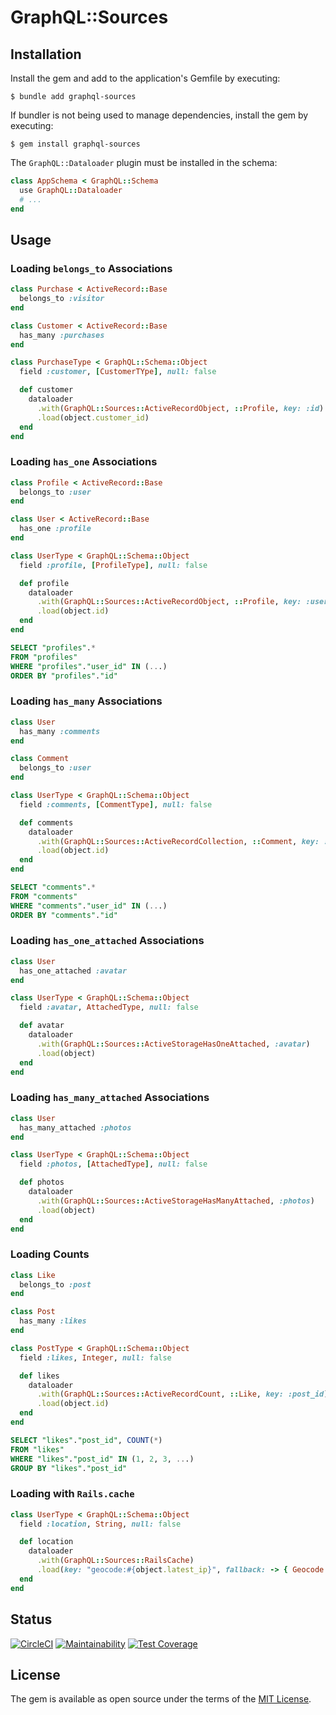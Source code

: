 # GraphQL::Sources

## Installation

Install the gem and add to the application's Gemfile by executing:

    $ bundle add graphql-sources

If bundler is not being used to manage dependencies, install the gem by executing:

    $ gem install graphql-sources

The `GraphQL::Dataloader` plugin must be installed in the schema:

```ruby
class AppSchema < GraphQL::Schema
  use GraphQL::Dataloader
  # ...
end
```

## Usage

### Loading `belongs_to` Associations

```ruby
class Purchase < ActiveRecord::Base
  belongs_to :visitor
end
```

```ruby
class Customer < ActiveRecord::Base
  has_many :purchases
end
```

```ruby
class PurchaseType < GraphQL::Schema::Object
  field :customer, [CustomerTYpe], null: false

  def customer
    dataloader
      .with(GraphQL::Sources::ActiveRecordObject, ::Profile, key: :id)
      .load(object.customer_id)
  end
end
```

### Loading `has_one` Associations

```ruby
class Profile < ActiveRecord::Base
  belongs_to :user
end
```

```ruby
class User < ActiveRecord::Base
  has_one :profile
end
```

```ruby
class UserType < GraphQL::Schema::Object
  field :profile, [ProfileType], null: false

  def profile
    dataloader
      .with(GraphQL::Sources::ActiveRecordObject, ::Profile, key: :user_id)
      .load(object.id)
  end
end
```

```sql
SELECT "profiles".*
FROM "profiles"
WHERE "profiles"."user_id" IN (...)
ORDER BY "profiles"."id"
```

### Loading `has_many` Associations

```ruby
class User
  has_many :comments
end
```

```ruby
class Comment
  belongs_to :user
end
```

```ruby
class UserType < GraphQL::Schema::Object
  field :comments, [CommentType], null: false

  def comments
    dataloader
      .with(GraphQL::Sources::ActiveRecordCollection, ::Comment, key: :user_id)
      .load(object.id)
  end
end
```

```sql
SELECT "comments".*
FROM "comments"
WHERE "comments"."user_id" IN (...)
ORDER BY "comments"."id"
```

### Loading `has_one_attached` Associations

```ruby
class User
  has_one_attached :avatar
end
```

```ruby
class UserType < GraphQL::Schema::Object
  field :avatar, AttachedType, null: false

  def avatar
    dataloader
      .with(GraphQL::Sources::ActiveStorageHasOneAttached, :avatar)
      .load(object)
  end
end
```

### Loading `has_many_attached` Associations

```ruby
class User
  has_many_attached :photos
end
```

```ruby
class UserType < GraphQL::Schema::Object
  field :photos, [AttachedType], null: false

  def photos
    dataloader
      .with(GraphQL::Sources::ActiveStorageHasManyAttached, :photos)
      .load(object)
  end
end
```

### Loading Counts

```ruby
class Like
  belongs_to :post
end
```

```ruby
class Post
  has_many :likes
end
```

```ruby
class PostType < GraphQL::Schema::Object
  field :likes, Integer, null: false

  def likes
    dataloader
      .with(GraphQL::Sources::ActiveRecordCount, ::Like, key: :post_id)
      .load(object.id)
  end
end
```

```sql
SELECT "likes"."post_id", COUNT(*)
FROM "likes"
WHERE "likes"."post_id" IN (1, 2, 3, ...)
GROUP BY "likes"."post_id"
```

### Loading with `Rails.cache`

```ruby
class UserType < GraphQL::Schema::Object
  field :location, String, null: false

  def location
    dataloader
      .with(GraphQL::Sources::RailsCache)
      .load(key: "geocode:#{object.latest_ip}", fallback: -> { Geocode.for(object.latest_ip) })
  end
end
```

## Status

[![CircleCI](https://circleci.com/gh/ksylvest/graphql-sources.svg?style=svg)](https://circleci.com/gh/ksylvest/graphql-sources)
[![Maintainability](https://api.codeclimate.com/v1/badges/bc301cb72712637e67dd/maintainability)](https://codeclimate.com/github/ksylvest/graphql-sources/maintainability)
[![Test Coverage](https://api.codeclimate.com/v1/badges/bc301cb72712637e67dd/test_coverage)](https://codeclimate.com/github/ksylvest/graphql-sources/test_coverage)

## License

The gem is available as open source under the terms of the [MIT License](https://opensource.org/licenses/MIT).
